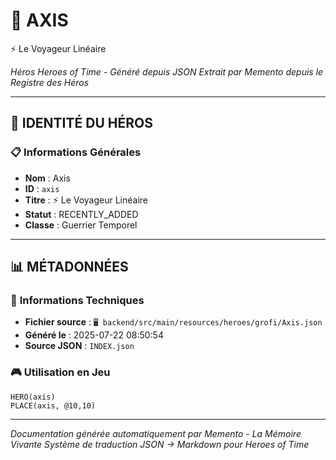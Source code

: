 # 🏹 **AXIS**
⚡ Le Voyageur Linéaire

*Héros Heroes of Time - Généré depuis JSON*
*Extrait par Memento depuis le Registre des Héros*

---

## 🎯 **IDENTITÉ DU HÉROS**

### 📋 **Informations Générales**
- **Nom** : Axis
- **ID** : `axis`
- **Titre** : ⚡ Le Voyageur Linéaire
- **Statut** : RECENTLY_ADDED
- **Classe** : Guerrier Temporel


---

## 📊 **MÉTADONNÉES**

### 🔧 **Informations Techniques**
- **Fichier source** : `🖥️ backend/src/main/resources/heroes/grofi/Axis.json`
- **Généré le** : 2025-07-22 08:50:54
- **Source JSON** : `INDEX.json`

### 🎮 **Utilisation en Jeu**
```hots
HERO(axis)
PLACE(axis, @10,10)
```

---

*Documentation générée automatiquement par Memento - La Mémoire Vivante*
*Système de traduction JSON → Markdown pour Heroes of Time*
